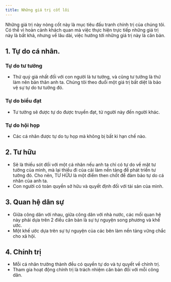 ```yaml
---
title: Những giá trị cốt lõi
---
```


Những giá trị này nòng cốt này là mục tiêu đấu tranh chính trị của chúng tôi. Có thể vì hoàn cảnh khách quan mà việc thực hiện trực tiếp những giá trị này là bất khả, nhưng về lâu dài, việc hướng tới những giá trị này là căn bản.
## 1. Tự do cá nhân.
 ### Tự do tư tưởng
 - Thứ quý giá nhất đối với con người là tư tưởng, và cũng tư tưởng là thứ làm nên bản thân anh ta. Chúng tôi theo đuổi một giá trị bất diệt là bảo vệ sự tự do tư tưởng đó.
 ### Tự do biểu đạt
 - Tư tưởng sẽ được tự do được truyền đạt, từ người này đến người khác. 
 ### Tự do hội họp
 - Các cá nhân được tự do tụ họp mà không bị bất kì hạn chế nào.
## 2. Tư hữu
- Sẽ là thiếu sót đối với một cá nhân nếu anh ta chỉ có tự do về mặt tư tưởng của mình, mà lại thiếu đi của cải làm nền tảng để phát triển tư tưởng đó. Cho nên, TƯ HỮU là một điểm then chốt để đảm bảo tự do cá nhân của anh ta. 
- Con người có toàn quyền sở hữu và quyết định đối với tài sản của mình.
## 3. Quan hệ dân sự
- Giữa công dân với nhau, giữa công dân với nhà nước, các mối quan hệ này phải dựa trên 2 điều căn bản là sự tự nguyện song phương và khế ước.
- Một khế ước dựa trên sự tự nguyện của các bên làm nền tảng vững chắc cho xã hội.
## 4. Chính trị
- Mỗi cá nhân trưởng thành đều có quyền tự do và tự quyết về chính trị.
- Tham gia hoạt động chính trị là trách nhiệm căn bản đối với mỗi công dân.